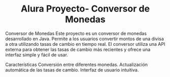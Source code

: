<h1 align="center"> Alura Proyecto- Conversor de Monedas </h1>

Conversor de Monedas
Este proyecto es un conversor de monedas desarrollado en Java. Permite a los usuarios convertir montos de una divisa a otra utilizando tasas de cambio en tiempo real. El conversor utiliza una API externa para obtener las tasas de cambio más recientes y ofrece una interfaz simple y fácil de usar.

Características
Conversión entre diferentes monedas.
Actualización automática de las tasas de cambio.
Interfaz de usuario intuitiva.
